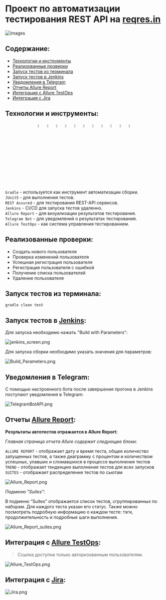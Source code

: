 # Проект по  автоматизации тестирования REST API на [reqres.in]([https://siberianhealth.com/ru](https://reqres.in/))

![images](media/logo/reqres_logo.png)
## Содержание:
+ [Технологии и инструменты](#технологии-и-инструменты)
+ [Реализованные проверки](#реализованные-проверки)
+ [Запуск тестов из терминала](#запуск-тестов-из-терминала)
+ [Запуск тестов в Jenkins](#Запуск-тестов-jenkins)
+ [Уведомления в Telegram](#Уведомления-telegram)
+ [Отчеты Allure Report](#Отчеты-allure-repor)
+ [Интеграция с Allure TestOps](#Интеграция-allure-testOps)
+ [Интеграция с Jira](#Интеграция-jira)

## <a name="технологии-и-инструменты">Технологии и инструменты:</a>
<p  align="center">
  <code><img width="5%" title="IntelliJ IDEA" src="./media/logo/IDEA-logo.svg"></code>
  <code><img width="5%" title="Java" src="./media/logo/java-logo.svg"></code>
  <code><img width="5%" title="REST-Assured" src="./media/logo/rest-assured-logo.svg"></code>
  <code><img width="5%" title="Gradle" src="./media/logo/gradle-logo.svg"></code>
  <code><img width="5%" title="JUnit5" src="./media/logo/junit5-logo.svg"></code>
  <code><img width="5%" title="Allure Report" src="./media/logo/allure-Report-logo.svg"></code>
  <code><img width="5%" title="Allure TestOps" src="./media/logo/allure-ee-logo.svg"></code>
  <code><img width="5%" title="Github" src="./media/logo/git-logo.svg"></code>
  <code><img width="5%" title="Jenkins" src="./media/logo/jenkins-logo.svg"></code>
  <code><img width="5%" title="Jira" src="./media/logo/jira-logo.svg"></code>
  <code><img width="5%" title="Telegram" src="./media/logo/Telegram.svg"></code>
</p>

`Gradle` - используется как инструмент автоматизации сборки.  \
`JUnit5` - для выполнения тестов.\
`REST Assured` - для тестирования REST-API сервисов.\
`Jenkins` - CI/CD для запуска тестов удаленно.\
`Allure Report` - для визуализации результатов тестирования.\
`Telegram Bot` - для уведомлений о результатах тестирования.\
`Allure TestOps` - как система управления тестированием.

## <a name="реализованные-проверки">Реализованные проверки:</a>
- Создать нового пользователя
- Проверка изменений пользователя
- Успешная регистрация пользователя
- Регистрация пользователя с ошибкой
- Получение списка пользователей
- Удаление пользователя

## <a name="запуск-тестов-из-терминала">Запуск тестов из терминала:</a>

```
gradle clean test  
```

## <a name="Запуск-тестов-jenkins">Запуск тестов в [Jenkins](https://jenkins.autotests.cloud/job/sveta_qa_guru_REST-API/):</a>

Для запуска необходимо нажать "Build with Parameters":

![jenkins_screen.png](media/screen/jenkins_screen.png)

Для запуска сборки необходимо указать значения для параметров:

![Build_Parameters.png](media/screen/Build_Parameters.png)


## <a name="Уведомления-telegram">Уведомления в Telegram:</a>

С помощью настроенного бота после завершения прогона в Jenkins поступают уведомления в Telegram:

![TelegramBotAPI.png](media/screen/TelegramBotAPI.png)

## <a name="Отчеты-Allure-Repor">Отчеты [Allure Report](https://jenkins.autotests.cloud/job/sveta_qa_guru_REST-API/allure/):</a>

<b>Результаты автотестов отражается в Allure Report: </b>  

*Главная страница отчета Allure содержит следующие блоки:*

`ALLURE REPORT` - отображает дату и время теста, общее количество запущенных тестов, а также диаграмму с процентом и количеством успешных, упавших и сломавшихся в процессе выполнения тестов    \
`TREND` -  отображает тенденцию выполнения тестов для всех запусков   \
`SUITES` - отображает распределение тестов по сьютам   

![Allure_Report.png](media/screen/Allure_Report.png) 

*Подменю "Suites":*

В подменю “Suites” отображается список тестов, сгруппированных по наборам. Для каждого теста указан его статус. Также можно посмотреть подробную информацию о каждом тесте: тэги, продолжительность и подробные шаги выполнения.

![Allure_Report_suites.png](media/screen/Allure_Report_suites.png) 

## <a name="Интеграция-Allure-TestOps">Интеграция с [Allure TestOps](https://allure.autotests.cloud/project/3800/dashboards):</a>
> Ссылка доступна только авторизованным пользователям.

![Allure_TestOps.png](media/screen/Allure_TestOps.png) 

## <a name="Интеграция-Jira">Интеграция с [Jira](https://jira.autotests.cloud/browse/HOMEWORK-961):</a>

![Jira.png](media/screen/Jira.png) 

